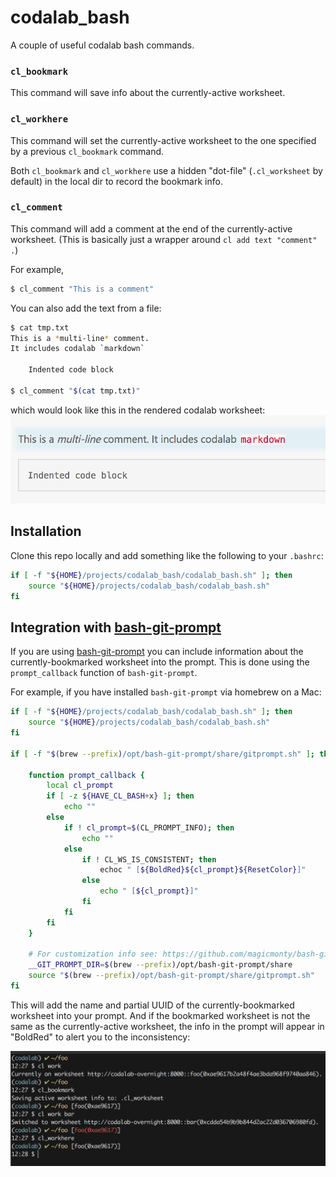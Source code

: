 # codalab_bash
A couple of useful codalab bash commands.

### `cl_bookmark`
This command will save info about the currently-active worksheet.

### `cl_workhere`
This command will set the currently-active worksheet to the one specified by a previous `cl_bookmark` command.

Both `cl_bookmark` and `cl_workhere` use a hidden "dot-file" (`.cl_worksheet` by default) in the
local dir to record the bookmark info.

### `cl_comment`
This command will add a comment at the end of the currently-active worksheet. (This is basically just a 
wrapper around `cl add text "comment" .`) 

For example,

``` bash
$ cl_comment "This is a comment"
```

You can also add the text from a file:

``` bash
$ cat tmp.txt
This is a *multi-line* comment.
It includes codalab `markdown`

    Indented code block

$ cl_comment "$(cat tmp.txt)"
```
which would look like this in the rendered codalab worksheet:
![cl_comment example](cl_comment.png)

## Installation
Clone this repo locally and add something like the following to your `.bashrc`:

``` bash
if [ -f "${HOME}/projects/codalab_bash/codalab_bash.sh" ]; then
    source "${HOME}/projects/codalab_bash/codalab_bash.sh"
fi
```

## Integration with [bash-git-prompt](https://github.com/magicmonty/bash-git-prompt)
If you are using [bash-git-prompt](https://github.com/magicmonty/bash-git-prompt) you can include
information about the currently-bookmarked worksheet into the prompt. This is done using the
`prompt_callback` function of `bash-git-prompt`.

For example, if you have installed `bash-git-prompt` via homebrew on a Mac:

``` bash
if [ -f "${HOME}/projects/codalab_bash/codalab_bash.sh" ]; then
    source "${HOME}/projects/codalab_bash/codalab_bash.sh"
fi

if [ -f "$(brew --prefix)/opt/bash-git-prompt/share/gitprompt.sh" ]; then
    
    function prompt_callback {
        local cl_prompt
        if [ -z ${HAVE_CL_BASH+x} ]; then
            echo ""
        else
            if ! cl_prompt=$(CL_PROMPT_INFO); then
                echo ""
            else
                if ! CL_WS_IS_CONSISTENT; then
                    echoc " [${BoldRed}${cl_prompt}${ResetColor}]"
                else
                    echo " [${cl_prompt}]"
                fi
            fi
        fi
    }
    
    # For customization info see: https://github.com/magicmonty/bash-git-prompt
    __GIT_PROMPT_DIR=$(brew --prefix)/opt/bash-git-prompt/share
    source "$(brew --prefix)/opt/bash-git-prompt/share/gitprompt.sh"
fi
```
This will add the name and partial UUID of the currently-bookmarked worksheet into your prompt. And if the
bookmarked worksheet is not the same as the currently-active worksheet, the info in the prompt will
appear in "BoldRed" to alert you to the inconsistency:

![git prompt example](git_prompt.png)

